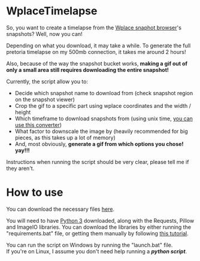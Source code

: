 # WplaceTimelapse

So, you want to create a timelapse from the [Wplace snaphot browser](https://archive.snowpity.lol)'s snapshots? Well, now you can!

Depending on what you download, it may take a while. To generate the full pretoria timelapse on my 500mb connection, it takes me around 2 hours!

Also, because of the way the snapshot bucket works, **making a gif out of only a small area still requires downloading the entire snapshot!**

Currently, the script allow you to:
- Decide which snapshot name to download from (check snapshot region on the snapshot viewer)
- Crop the gif to a specific part using wplace coordinates and the width / height
- Which timeframe to download snapshots from (using unix time, [you can use this converter](https://www.unixtimestamp.com/))
- What factor to downscale the image by (heavily recommended for big pieces, as this takes up a lot of memory)
- And, most obviously, **generate a gif from which options you chose! yay!!!**

Instructions when running the script should be very clear, please tell me if they aren't.

# How to use

You can download the necessary files [here](https://github.com/rickarockFR/WplaceTimelapse/raw/refs/heads/main/scripts.zip).

You will need to have [Python 3](https://www.python.org/downloads/) downloaded, along with the Requests, Pillow and ImageIO libraries. You can download the libraries by either running the "requirements.bat" file, or getting them manually by following [this tutorial](https://packaging.python.org/en/latest/tutorials/installing-packages/).

You can run the script on Windows by running the "launch.bat" file.  
If you're on Linux, I assume you don't need help running a ***python script***.
